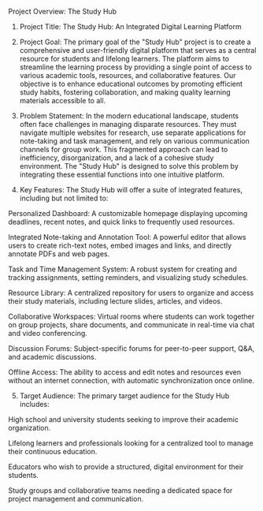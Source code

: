 Project Overview: The Study Hub

1. Project Title: The Study Hub: An Integrated Digital Learning Platform

2. Project Goal:
The primary goal of the "Study Hub" project is to create a comprehensive and user-friendly digital platform that serves as a central resource for students and lifelong learners. The platform aims to streamline the learning process by providing a single point of access to various academic tools, resources, and collaborative features. Our objective is to enhance educational outcomes by promoting efficient study habits, fostering collaboration, and making quality learning materials accessible to all.

3. Problem Statement:
In the modern educational landscape, students often face challenges in managing disparate resources. They must navigate multiple websites for research, use separate applications for note-taking and task management, and rely on various communication channels for group work. This fragmented approach can lead to inefficiency, disorganization, and a lack of a cohesive study environment. The "Study Hub" is designed to solve this problem by integrating these essential functions into one intuitive platform.

4. Key Features:
The Study Hub will offer a suite of integrated features, including but not limited to:

Personalized Dashboard: A customizable homepage displaying upcoming deadlines, recent notes, and quick links to frequently used resources.

Integrated Note-taking and Annotation Tool: A powerful editor that allows users to create rich-text notes, embed images and links, and directly annotate PDFs and web pages.

Task and Time Management System: A robust system for creating and tracking assignments, setting reminders, and visualizing study schedules.

Resource Library: A centralized repository for users to organize and access their study materials, including lecture slides, articles, and videos.

Collaborative Workspaces: Virtual rooms where students can work together on group projects, share documents, and communicate in real-time via chat and video conferencing.

Discussion Forums: Subject-specific forums for peer-to-peer support, Q&A, and academic discussions.

Offline Access: The ability to access and edit notes and resources even without an internet connection, with automatic synchronization once online.

5. Target Audience:
The primary target audience for the Study Hub includes:

High school and university students seeking to improve their academic organization.

Lifelong learners and professionals looking for a centralized tool to manage their continuous education.

Educators who wish to provide a structured, digital environment for their students.

Study groups and collaborative teams needing a dedicated space for project management and communication.
